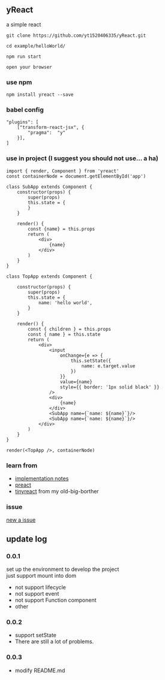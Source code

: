 ## yReact
a simple react

```
git clone https://github.com/yt1520406335/yReact.git

cd example/helloWorld/

npm run start

open your browser
```

### use npm 

```
npm install yreact --save
```
### babel config

```
"plugins": [
    ["transform-react-jsx", {
        "pragma":  "y"
    }],
]
```

### use in project (l suggest you should not use... a ha)

```
import { render, Component } from 'yreact'
const containerNode = document.getElementById('app')

class SubApp extends Component {
    constructor(props) {
        super(props)
        this.state = {
        }
    }

    render() {
        const {name} = this.props
        return (
            <div>
                {name}
            </div>
        )
    }
}

class TopApp extends Component {

    constructor(props) {
        super(props)
        this.state = {
            name: 'hello world',
        }
    }

    render() {
        const { children } = this.props
        const { name } = this.state
        return (
            <div>
                <input 
                    onChange={e => {
                        this.setState({
                            name: e.target.value
                        })
                    }}
                    value={name}
                    style={{ border: '1px solid black' }}
                />
                <div>
                    {name}
                </div>
                <SubApp name={`name: ${name}`}/>
                <SubApp name={`name: ${name}`}/>
            </div>
        )
    }
}

render(<TopApp />, containerNode)

```
### learn from

- [implementation notes](https://reactjs.org/docs/implementation-notes.html)
- [preact](https://github.com/developit/preact)
- [tinyreact](https://github.com/ykforerlang/tinyreact) from my old-big-borther

### issue

[new a issue](https://github.com/yt1520406335/yReact/issues/new)

## update log

### 0.0.1
set up the environment to develop the project  
just support mount into dom

- not support lifecycle
- not support event
- not support Function component
- other

### 0.0.2

- support setState
- There are still a lot of problems.

### 0.0.3
- modify README.md